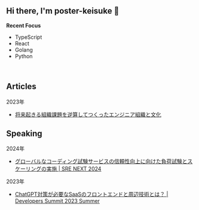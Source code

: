 ## Hi there, I'm poster-keisuke 👋

**Recent Focus**

* TypeScript
* React
* Golang
* Python

<br/>

## Articles

2023年

* [将来起きる組織課題を逆算してつくったエンジニア組織と文化](https://www.docswell.com/s/hireroo/KLLLP7-techtalk1-4)

## Speaking

2024年

* [グローバルなコーディング試験サービスの信頼性向上に向けた負荷試験とスケーリングの実施 | SRE NEXT 2024](https://sre-next.dev/2024/schedule/#sp002)

2023年

* [ChatGPT対策が必要なSaaSのフロントエンドと周辺技術とは？ | Developers Summit 2023 Summer](https://codezine.jp/devonline/archive/13#audience)
